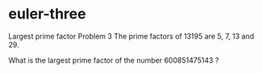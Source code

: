 euler-three
===========

Largest prime factor
Problem 3
The prime factors of 13195 are 5, 7, 13 and 29.

What is the largest prime factor of the number 600851475143 ?

